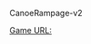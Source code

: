 CanoeRampage-v2

<a href="https://neuvancouvercs7580.github.io/canoeRampage-v2/" target="_blank">Game URL:</a>

